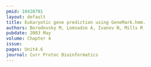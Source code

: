 ```yaml
---
pmid: 18428701
layout: default
title: Eukaryotic gene prediction using GeneMark.hmm.
authors: Borodovsky M, Lomsadze A, Ivanov N, Mills R
pubdate: 2003 May
volume: Chapter 4
issue: 
pages: Unit4.6
journal: Curr Protoc Bioinformatics
---
```

